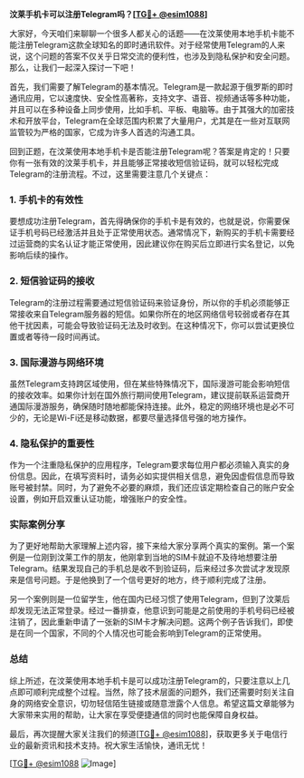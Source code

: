 **汶莱手机卡可以注册Telegram吗？[[TG💪+ @esim1088](https://t.me/s/esim1088)]**

大家好，今天咱们来聊聊一个很多人都关心的话题——在汶莱使用本地手机卡能不能注册Telegram这款全球知名的即时通讯软件。对于经常使用Telegram的人来说，这个问题的答案不仅关乎日常交流的便利性，也涉及到隐私保护和安全问题。那么，让我们一起深入探讨一下吧！

首先，我们需要了解Telegram的基本情况。Telegram是一款起源于俄罗斯的即时通讯应用，它以速度快、安全性高著称，支持文字、语音、视频通话等多种功能，并且可以在多种设备上同步使用，比如手机、平板、电脑等。由于其强大的加密技术和开放平台，Telegram在全球范围内积累了大量用户，尤其是在一些对互联网监管较为严格的国家，它成为许多人首选的沟通工具。

回到正题，在汶莱使用本地手机卡是否能注册Telegram呢？答案是肯定的！只要你有一张有效的汶莱手机卡，并且能够正常接收短信验证码，就可以轻松完成Telegram的注册流程。不过，这里需要注意几个关键点：

### 1. 手机卡的有效性

要想成功注册Telegram，首先得确保你的手机卡是有效的，也就是说，你需要保证手机号码已经激活并且处于正常使用状态。通常情况下，新购买的手机卡需要经过运营商的实名认证才能正常使用，因此建议你在购买后立即进行实名登记，以免影响后续的操作。

### 2. 短信验证码的接收

Telegram的注册过程需要通过短信验证码来验证身份，所以你的手机必须能够正常接收来自Telegram服务器的短信。如果你所在的地区网络信号较弱或者存在其他干扰因素，可能会导致验证码无法及时收到。在这种情况下，你可以尝试更换位置或者等待一段时间再试。

### 3. 国际漫游与网络环境

虽然Telegram支持跨区域使用，但在某些特殊情况下，国际漫游可能会影响短信的接收效率。如果你计划在国外旅行期间使用Telegram，建议提前联系运营商开通国际漫游服务，确保随时随地都能保持连接。此外，稳定的网络环境也是必不可少的，无论是Wi-Fi还是移动数据，都要尽量选择信号强的地方操作。

### 4. 隐私保护的重要性

作为一个注重隐私保护的应用程序，Telegram要求每位用户都必须输入真实的身份信息。因此，在填写资料时，请务必如实提供相关信息，避免因虚假信息而导致账号被封禁。同时，为了避免不必要的麻烦，我们还应该定期检查自己的账户安全设置，例如开启双重认证功能，增强账户的安全性。

### 实际案例分享

为了更好地帮助大家理解上述内容，接下来给大家分享两个真实的案例。第一个案例是一位刚到汶莱工作的朋友，他刚拿到当地的SIM卡就迫不及待地想要注册Telegram。结果发现自己的手机总是收不到验证码，后来经过多次尝试才发现原来是信号问题。于是他换到了一个信号更好的地方，终于顺利完成了注册。

另一个案例则是一位留学生，他在国内已经习惯了使用Telegram，但到了汶莱后却发现无法正常登录。经过一番排查，他意识到可能是之前使用的手机号码已经被注销了，因此重新申请了一张新的SIM卡才解决问题。这两个例子告诉我们，即使是在同一个国家，不同的个人情况也可能会影响到Telegram的正常使用。

### 总结

综上所述，在汶莱使用本地手机卡是可以成功注册Telegram的，只要注意以上几点即可顺利完成整个过程。当然，除了技术层面的问题外，我们还需要时刻关注自身的网络安全意识，切勿轻信陌生链接或随意泄露个人信息。希望这篇文章能够为大家带来实用的帮助，让大家在享受便捷通信的同时也能保障自身权益。

最后，再次提醒大家关注我们的频道[[TG💪+ @esim1088](https://t.me/s/esim1088)]，获取更多关于电信行业的最新资讯和技术支持。祝大家生活愉快，通讯无忧！

[[TG💪+ @esim1088](https://t.me/s/esim1088) ![Image](https://i.postimg.cc/4NQfJmqS/Snipaste-2025-05-13-00-14-12.png)]